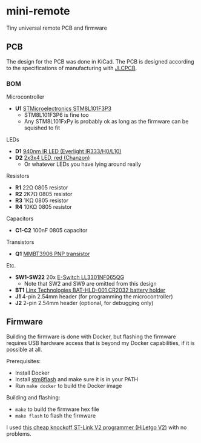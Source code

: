 # mini-remote

Tiny universal remote PCB and firmware

## PCB

The design for the PCB was done in KiCad. The PCB is designed according to the specifications of manufacturing with [JLCPCB](https://jlcpcb.com/).

### BOM

Microcontroller

* **U1** [STMicroelectronics STM8L101F3P3](https://www.mouser.com/ProductDetail/511-STM8L101F3P3)
	* STM8L101F3P6 is fine too
	* Any STM8L101FxPy is probably ok as long as the firmware can be squished to fit

LEDs

* **D1** [940nm IR LED (Everlight IR333/H0/L10)](https://www.mouser.com/ProductDetail/638-IR333-H0-L10)
* **D2** [2x3x4 LED, red (Chanzon)](https://www.amazon.com/Rectangle-Diffused-Lighting-Electronics-Components/dp/B01C3ZZT1E)
	* Or whatever LEDs you have lying around really

Resistors

* **R1** 22Ω 0805 resistor
* **R2** 2K7Ω 0805 resistor
* **R3** 1KΩ 0805 resistor
* **R4** 10KΩ 0805 resistor

Capacitors

* **C1-C2** 100nF 0805 capacitor

Transistors

* **Q1** [MMBT3906 PNP transistor](https://www.mouser.com/ProductDetail/863-MMBT3906LT3G)

Etc.

* **SW1-SW22** 20x [E-Switch LL3301NF065QG](https://www.mouser.com/ProductDetail/612-LL3301NF065QG)
	* Note that SW2 and SW9 are omitted from this design
* **BT1** [Linx Technologies BAT-HLD-001 CR2032 battery holder](https://www.mouser.com/ProductDetail/712-BAT-HLD-001)
* **J1** 4-pin 2.54mm header (for programming the microcontroller)
* **J2** 2-pin 2.54mm header (optional, for debugging only)

## Firmware

Building the firmware is done with Docker, but flashing the firmware requires USB hardware access that is beyond my Docker capabilities, if it is possible at all.

Prerequisites:

* Install Docker
* Install [stm8flash](https://github.com/vdudouyt/stm8flash) and make sure it is in your PATH
* Run `make docker` to build the Docker image

Building and flashing:

* `make` to build the firmware hex file
* `make flash` to flash the firmware

I used [this cheap knockoff ST-Link V2 programmer (HiLetgo V2)](https://www.amazon.com/HiLetgo-Emulator-Downloader-Programmer-STM32F103C8T6/dp/B07SQV6VLZ/ref=sr_1_5?dchild=1&keywords=st-link+v2&qid=1620240018&sr=8-5) with no problems.
